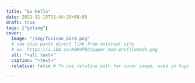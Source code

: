 ```yaml
---
title: "Go hello"
date: 2021-11-13T11:44:28+08:00
draft: true
tags: ["golang"]
cover:
  image: "/img/favicon_bird.png"
  # can also paste direct link from external site
  # ex. https://i.ibb.co/K0HVPBd/paper-mod-profilemode.png
  alt: "<alt text>"
  caption: "<text>"
  relative: false # To use relative path for cover image, used in hugo Page-bundles

---
```


